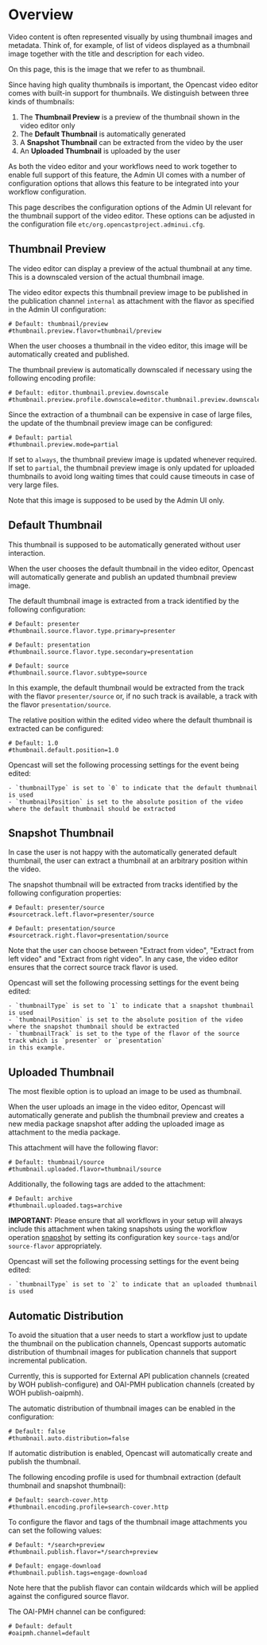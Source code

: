 Overview
========

Video content is often represented visually by using thumbnail images and metadata. Think of, for example, of list
of videos displayed as a thumbnail image together with the title and description for each video.

On this page, this is the image that we refer to as thumbnail.

Since having high quality thumbnails is important, the Opencast video editor comes with built-in support for
thumbnails. We distinguish between three kinds of thumbnails:

  1. The **Thumbnail Preview** is a preview of the thumbnail shown in the video editor only
  2. The **Default Thumbnail** is automatically generated
  3. A **Snapshot Thumbnail** can be extracted from the video by the user
  4. An **Uploaded Thumbnail** is uploaded by the user

As both the video editor and your workflows need to work together to enable full support of this feature,
the Admin UI comes with a number of configuration options that allows this feature to be integrated into
your workflow configuration.

This page describes the configuration options of the Admin UI relevant for the thumbnail support of the video editor.
These options can be adjusted in the configuration file `etc/org.opencastproject.adminui.cfg`.

Thumbnail Preview
-----------------

The video editor can display a preview of the actual thumbnail at any time. This is a downscaled version of the actual
thumbnail image.

The video editor expects this thumbnail preview image to be published in the publication channel `internal` as
attachment with the flavor as specified in the Admin UI configuration:

    # Default: thumbnail/preview
    #thumbnail.preview.flavor=thumbnail/preview

When the user chooses a thumbnail in the video editor, this image will be automatically created and published.

The thumbnail preview is automatically downscaled if necessary using the following encoding profile:

    # Default: editor.thumbnail.preview.downscale
    #thumbnail.preview.profile.downscale=editor.thumbnail.preview.downscale

Since the extraction of a thumbnail can be expensive in case of large files, the update of the thumbnail preview
image can be configured:

    # Default: partial
    #thumbnail.preview.mode=partial

If set to `always`, the thumbnail preview image is updated whenever required. If set to `partial`, the thumbnail
preview image is only updated for uploaded thumbnails to avoid long waiting times that could cause timeouts in
case of very large files.

Note that this image is supposed to be used by the Admin UI only.

Default Thumbnail
-----------------

This thumbnail is supposed to be automatically generated without user interaction.

When the user chooses the default thumbnail in the video editor, Opencast will automatically generate and publish
an updated thumbnail preview image.

The default thumbnail image is extracted from a track identified by the following configuration:

    # Default: presenter
    #thumbnail.source.flavor.type.primary=presenter

    # Default: presentation
    #thumbnail.source.flavor.type.secondary=presentation

    # Default: source
    #thumbnail.source.flavor.subtype=source

In this example, the default thumbnail would be extracted from the track with the flavor `presenter/source` or, if
no such track is available, a track with the flavor `presentation/source`.

The relative position within the edited video where the default thumbnail is extracted can be configured:

    # Default: 1.0
    #thumbnail.default.position=1.0

Opencast will set the following processing settings for the event being edited:

    - `thumbnailType` is set to `0` to indicate that the default thumbnail is used
    - `thumbnailPosition` is set to the absolute position of the video where the default thumbnail should be extracted

Snapshot Thumbnail
------------------

In case the user is not happy with the automatically generated default thumbnail, the user can extract a thumbnail
at an arbitrary position within the video.

The snapshot thumbnail will be extracted from tracks identified by the following configuration properties:

    # Default: presenter/source
    #sourcetrack.left.flavor=presenter/source

    # Default: presentation/source
    #sourcetrack.right.flavor=presentation/source

Note that the user can choose between "Extract from video", "Extract from left video" and "Extract from right video".
In any case, the video editor ensures that the correct source track flavor is used.

Opencast will set the following processing settings for the event being edited:

    - `thumbnailType` is set to `1` to indicate that a snapshot thumbnail is used
    - `thumbnailPosition` is set to the absolute position of the video where the snapshot thumbnail should be extracted
    - `thumbnailTrack` is set to the type of the flavor of the source track which is `presenter` or `presentation`
    in this example.

Uploaded Thumbnail
------------------

The most flexible option is to upload an image to be used as thumbnail.

When the user uploads an image in the video editor, Opencast will automatically generate and publish the thumbnail
preview and creates a new media package snapshot after adding the uploaded image as attachment to the media package.

This attachment will have the following flavor:

    # Default: thumbnail/source
    #thumbnail.uploaded.flavor=thumbnail/source

Additionally, the following tags are added to the attachment:

    # Default: archive
    #thumbnail.uploaded.tags=archive

**IMPORTANT:** Please ensure that all workflows in your setup will always include this attachment when taking
snapshots using the workflow operation [snapshot](../../workflowoperationhandlers/snapshot-woh.md) by setting its
configuration key `source-tags` and/or `source-flavor` appropriately.

Opencast will set the following processing settings for the event being edited:

    - `thumbnailType` is set to `2` to indicate that an uploaded thumbnail is used

Automatic Distribution
----------------------

To avoid the situation that a user needs to start a workflow just to update the thumbnail on the publication channels,
Opencast supports automatic distribution of thumbnail images for publication channels that support incremental
publication.

Currently, this is supported for External API publication channels (created by WOH publish-configure) and OAI-PMH
publication channels (created by WOH publish-oaipmh).

The automatic distribution of thumbnail images can be enabled in the configuration:

    # Default: false
    #thumbnail.auto.distribution=false

If automatic distribution is enabled, Opencast will automatically create and publish the thumbnail.

The following encoding profile is used for thumbnail extraction (default thumbnail and snapshot thumbnail):

    # Default: search-cover.http
    #thumbnail.encoding.profile=search-cover.http

To configure the flavor and tags of the thumbnail image attachments you can set the following values:

    # Default: */search+preview
    #thumbnail.publish.flavor=*/search+preview

    # Default: engage-download
    #thumbnail.publish.tags=engage-download

Note here that the publish flavor can contain wildcards which will be applied against the configured source flavor.

The OAI-PMH channel can be configured:

    # Default: default
    #oaipmh.channel=default


